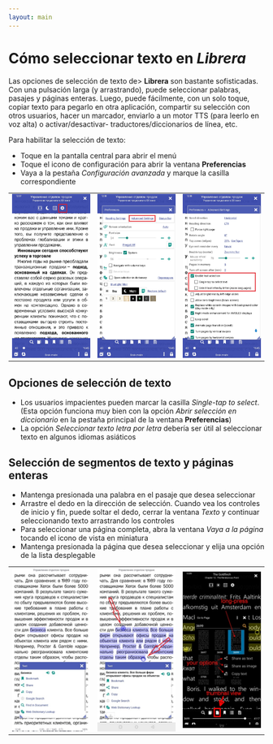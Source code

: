 ```yaml
---
layout: main
---
```


# Cómo seleccionar texto en _Librera_

Las opciones de selección de texto de&gt; **Librera** son bastante sofisticadas. Con una pulsación larga (y arrastrando), puede seleccionar palabras, pasajes y páginas enteras. Luego, puede fácilmente, con un solo toque, copiar texto para pegarlo en otra aplicación, compartir su selección con otros usuarios, hacer un marcador, enviarlo a un motor TTS (para leerlo en voz alta) o activar/desactivar- traductores/diccionarios de línea, etc.

Para habilitar la selección de texto:
* Toque en la pantalla central para abrir el menú
* Toque el icono de configuración para abrir la ventana **Preferencias**
* Vaya a la pestaña _Configuración avanzada_ y marque la casilla correspondiente


||||
|-|-|-|
|![](1.jpg)|![](2.jpg)|![](3.jpg)|

## Opciones de selección de texto
* Los usuarios impacientes pueden marcar la casilla _Single-tap to select_. (Esta opción funciona muy bien con la opción _Abrir selección en diccionario_ en la pestaña principal de la ventana **Preferencias**)
* La opción _Seleccionar texto letra por letra_ debería ser útil al seleccionar texto en algunos idiomas asiáticos

## Selección de segmentos de texto y páginas enteras
* Mantenga presionada una palabra en el pasaje que desea seleccionar
* Arrastre el dedo en la dirección de selección. Cuando vea los controles de inicio y fin, puede soltar el dedo, cerrar la ventana _Texto_ y continuar seleccionando texto arrastrando los controles
* Para seleccionar una página completa, abra la ventana _Vaya a la página_ tocando el icono de vista en miniatura
* Mantenga presionada la página que desea seleccionar y elija una opción de la lista desplegable

||||
|-|-|-|
|![](4.jpg)|![](5.jpg)|![](6.jpg)|

